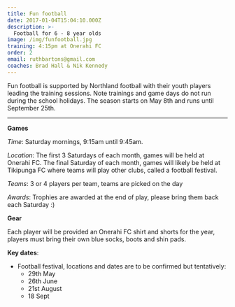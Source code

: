 ```yaml
---
title: Fun football
date: 2017-01-04T15:04:10.000Z
description: >-
  Football for 6 - 8 year olds
image: /img/funfootball.jpg
training: 4:15pm at Onerahi FC
order: 2
email: ruthbartons@gmail.com
coaches: Brad Hall & Nik Kennedy
---
```


Fun football is supported by Northland football with their youth players leading the training sessions. 
Note trainings and game days do not run during the school holidays. The season starts on May 8th and runs until September 25th.

---
**Games**

_Time_: Saturday mornings, 9:15am until 9:45am. 

_Location_: The first 3 Saturdays of each month, games will be held at Onerahi FC. The final Saturday of each month, games will likely be held at Tikipunga FC where teams will play other clubs, called a football festival.

_Teams_: 3 or 4 players per team, teams are picked on the day

_Awards_: Trophies are awarded at the end of play, please bring them back each Saturday :) 

**Gear**

Each player will be provided an Onerahi FC shirt and shorts for the year, players must bring their own blue socks, boots and shin pads.

**Key dates**:
- Football festival, locations and dates are to be confirmed but tentatively:
   - 29th May
   - 26th June
   - 21st August
   - 18 Sept